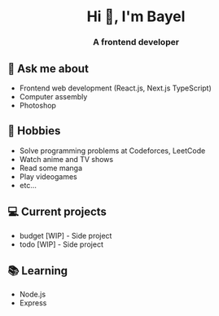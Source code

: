 <h1 align="center">Hi 👋, I'm Bayel</h1>
<h3 align="center">A frontend developer</h3>

## 💬 Ask me about
- Frontend web development (React.js, Next.js TypeScript)
- Computer assembly
- Photoshop

## 📅 Hobbies
- Solve programming problems at Codeforces, LeetCode
- Watch anime and TV shows
- Read some manga
- Play videogames
- etc...

## 💻 Current projects
- budget [WIP] - Side project
- todo [WIP] - Side project

## 📚 Learning
- Node.js
- Express




<!-- 
## 🎵 Spotify status

<a href="https://jvillegasd-spotify.vercel.app/api/song/?opened">
  <img src="https://jvillegasd-spotify.vercel.app/api/song" width="341" height="571" alt="Now Playing">
</a>
-->


<!-- <div id = "some_issues">
  <p>It is a little list of problems you can face while implementing this kind of stuff</p>
  <ul id = "problem_list">
    <li>
      Github tend to cache anonymized URL, so you should visit this link if you have problem with image cache.
      https://docs.github.com/es/github/authenticating-to-github/about-anonymized-image-urls
    </li>
    <li>
      When you wrap your HTML in SVG/foreignObject maybe nothing show up. You can solve this issue visiting this link.
      https://stackoverflow.com/questions/13848039/svg-foreignobject-contents-do-not-display-unless-plain-text
    </li>
  </ul>
</div> -->


